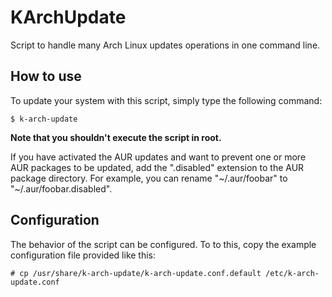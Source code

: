 # KArchUpdate
Script to handle many Arch Linux updates operations in one command line.

## How to use
To update your system with this script, simply type the following command:
```
$ k-arch-update
```
**Note that you shouldn't execute the script in root.**

If you have activated the AUR updates and want to prevent one or more AUR packages
to be updated, add the ".disabled" extension to the AUR package directory. For example,
you can rename "~/.aur/foobar" to "~/.aur/foobar.disabled".

## Configuration
The behavior of the script can be configured. To to this, copy the example configuration file
provided like this:
```
# cp /usr/share/k-arch-update/k-arch-update.conf.default /etc/k-arch-update.conf
```